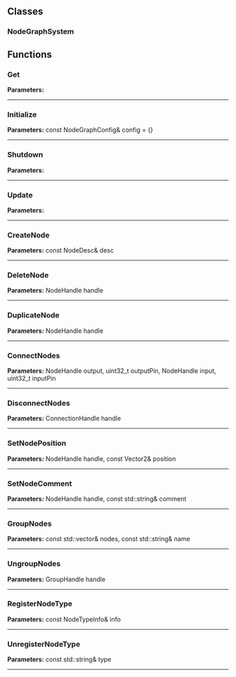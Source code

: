 
## Classes

### NodeGraphSystem




## Functions

### Get



**Parameters:** 

---

### Initialize



**Parameters:** const NodeGraphConfig& config = {}

---

### Shutdown



**Parameters:** 

---

### Update



**Parameters:** 

---

### CreateNode



**Parameters:** const NodeDesc& desc

---

### DeleteNode



**Parameters:** NodeHandle handle

---

### DuplicateNode



**Parameters:** NodeHandle handle

---

### ConnectNodes



**Parameters:** NodeHandle output, uint32_t outputPin,
                                NodeHandle input, uint32_t inputPin

---

### DisconnectNodes



**Parameters:** ConnectionHandle handle

---

### SetNodePosition



**Parameters:** NodeHandle handle, const Vector2& position

---

### SetNodeComment



**Parameters:** NodeHandle handle, const std::string& comment

---

### GroupNodes



**Parameters:** const std::vector<NodeHandle>& nodes, const std::string& name

---

### UngroupNodes



**Parameters:** GroupHandle handle

---

### RegisterNodeType



**Parameters:** const NodeTypeInfo& info

---

### UnregisterNodeType



**Parameters:** const std::string& type

---

